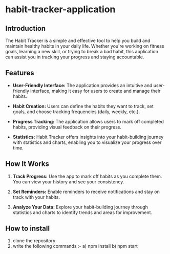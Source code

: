 # habit-tracker-application
## Introduction

The Habit Tracker is a simple and effective tool to help you build and maintain healthy habits in your daily life. Whether you're working on fitness goals, learning a new skill, or trying to break a bad habit, this application can assist you in tracking your progress and staying accountable.

## Features

- **User-Friendly Interface:** The application provides an intuitive and user-friendly interface, making it easy for users to create and manage their habits.

- **Habit Creation:** Users can define the habits they want to track, set goals, and choose tracking frequencies (daily, weekly, etc.).

- **Progress Tracking:** The application allows users to mark off completed habits, providing visual feedback on their progress.

- **Statistics:** Habit Tracker offers insights into your habit-building journey with statistics and charts, enabling you to visualize your progress over time.

## How It Works

1. **Track Progress:** Use the app to mark off habits as you complete them. You can view your history and see your consistency.

2. **Set Reminders:** Enable reminders to receive notifications and stay on track with your habits.

3. **Analyze Your Data:** Explore your habit-building journey through statistics and charts to identify trends and areas for improvement.


## How to install 

1. clone the repository
2. write the following commands :-
   a) npm install
   b) npm start
